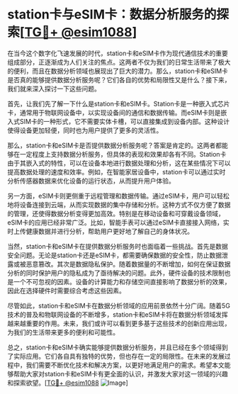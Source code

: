 # station卡与eSIM卡：数据分析服务的探索[[TG💪+ @esim1088](https://t.me/s/esim1088)]

在当今这个数字化飞速发展的时代，station卡和eSIM卡作为现代通信技术的重要组成部分，正逐渐成为人们关注的焦点。这两者不仅为我们的日常生活带来了极大的便利，而且在数据分析领域也展现出了巨大的潜力。那么，station卡和eSIM卡是否真的能够提供数据分析服务呢？它们各自的优势和局限性又是什么？接下来，我们就来深入探讨一下这些问题。

首先，让我们先了解一下什么是station卡和eSIM卡。Station卡是一种嵌入式芯片卡，通常用于物联网设备中，以实现设备间的通信和数据传输。而eSIM卡则是嵌入式SIM卡的一种形式，它不需要实体卡槽，可以直接集成到设备内部。这种设计使得设备更加轻便，同时也为用户提供了更多的灵活性。

那么，station卡和eSIM卡是否提供数据分析服务呢？答案是肯定的。这两者都能够在一定程度上支持数据分析服务，但具体的表现和效果却各有不同。Station卡由于其嵌入式的特性，可以在设备本地进行数据处理和分析，这在某些情况下可以提高数据处理的速度和效率。例如，在智能家居设备中，station卡可以通过实时分析传感器数据来优化设备的运行状态，从而提升用户体验。

另一方面，eSIM卡则更侧重于远程管理和数据传输。通过eSIM卡，用户可以轻松地将设备连接到云端，从而实现数据的集中存储和分析。这种方式不仅方便了数据的管理，还使得数据分析变得更加高效。特别是在移动设备和可穿戴设备领域，eSIM卡的应用已经非常广泛。比如，智能手表可以通过eSIM卡直接接入网络，实时上传健康数据并进行分析，帮助用户更好地了解自己的身体状况。

当然，station卡和eSIM卡在提供数据分析服务时也面临着一些挑战。首先是数据安全问题。无论是station卡还是eSIM卡，都需要确保数据的安全性，防止数据泄露或被恶意篡改。其次是数据隐私保护。随着数据量的不断增加，如何在保证数据分析的同时保护用户的隐私成为了亟待解决的问题。此外，硬件设备的技术限制也是一个不可忽视的因素。设备的计算能力和存储空间直接影响了数据分析的效果，因此在选择硬件时需要综合考虑这些因素。

尽管如此，station卡和eSIM卡在数据分析领域的应用前景依然十分广阔。随着5G技术的普及和物联网设备的不断增多，station卡和eSIM卡将在数据分析领域发挥越来越重要的作用。未来，我们或许可以看到更多基于这些技术的创新应用出现，为我们的生活带来更多的便利和可能性。

总之，station卡和eSIM卡确实能够提供数据分析服务，并且已经在多个领域得到了实际应用。它们各自具有独特的优势，但也存在一定的局限性。在未来的发展过程中，我们需要不断优化技术和解决方案，以更好地满足用户的需求。希望本文能够帮助大家对station卡和eSIM卡有更全面的认识，并激发大家对这一领域的兴趣和探索欲望。[[TG💪+ @esim1088](https://t.me/s/esim1088) ![Image](https://i.postimg.cc/4NQfJmqS/Snipaste-2025-05-13-00-14-12.png)]